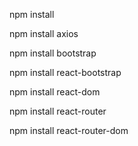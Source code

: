 npm install

npm install axios

npm install bootstrap

npm install react-bootstrap

npm install react-dom

npm install react-router

npm install react-router-dom

